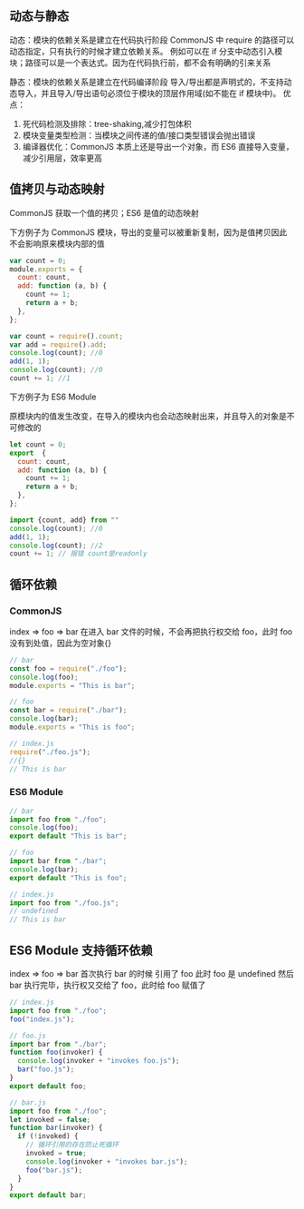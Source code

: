 <!-- @format -->

## 动态与静态

动态：模块的依赖关系是建立在代码执行阶段
CommonJS 中 require 的路径可以动态指定，只有执行的时候才建立依赖关系。
例如可以在 if 分支中动态引入模块；路径可以是一个表达式。因为在代码执行前，都不会有明确的引来关系

静态：模块的依赖关系是建立在代码编译阶段
导入/导出都是声明式的，不支持动态导入，并且导入/导出语句必须位于模块的顶层作用域(如不能在 if 模块中)。
优点：

1. 死代码检测及排除：tree-shaking,减少打包体积
2. 模块变量类型检测：当模块之间传递的值/接口类型错误会抛出错误
3. 编译器优化：CommonJS 本质上还是导出一个对象，而 ES6 直接导入变量，减少引用层，效率更高

## 值拷贝与动态映射

CommonJS 获取一个值的拷贝；ES6 是值的动态映射

下方例子为 CommonJS 模块，导出的变量可以被重新复制，因为是值拷贝因此不会影响原来模块内部的值

```javascript
var count = 0;
module.exports = {
  count: count,
  add: function (a, b) {
    count += 1;
    return a + b;
  },
};

var count = require().count;
var add = require().add;
console.log(count); //0
add(1, 1);
console.log(count); //0
count += 1; //1
```

下方例子为 ES6 Module

原模块内的值发生改变，在导入的模块内也会动态映射出来，并且导入的对象是不可修改的

```javascript
let count = 0;
export  {
  count: count,
  add: function (a, b) {
    count += 1;
    return a + b;
  },
};

import {count, add} from ""
console.log(count); //0
add(1, 1);
console.log(count); //2
count += 1; // 报错 count是readonly
```

## 循环依赖

### CommonJS

index => foo => bar
在进入 bar 文件的时候，不会再把执行权交给 foo，此时 foo 没有到处值，因此为空对象{}

```javascript
// bar
const foo = require("./foo");
console.log(foo);
module.exports = "This is bar";

// foo
const bar = require("./bar");
console.log(bar);
module.exports = "This is foo";

// index.js
require("./foo.js");
//{}
// This is bar
```

### ES6 Module

```javascript
// bar
import foo from "./foo";
console.log(foo);
export default "This is bar";

// foo
import bar from "./bar";
console.log(bar);
export default "This is foo";

// index.js
import foo from "./foo.js";
// undefined
// This is bar
```

## ES6 Module 支持循环依赖

index => foo => bar
首次执行 bar 的时候 引用了 foo 此时 foo 是 undefined 然后 bar 执行完毕，执行权又交给了 foo，此时给 foo 赋值了

```javascript
// index.js
import foo from "./foo";
foo("index.js");

// foo.js
import bar from "./bar";
function foo(invoker) {
  console.log(invoker + "invokes foo.js");
  bar("foo.js");
}
export default foo;

// bar.js
import foo from "./foo";
let invoked = false;
function bar(invoker) {
  if (!invoked) {
    // 循环引用的存在防止死循环
    invoked = true;
    console.log(invoker + "invokes bar.js");
    foo("bar.js");
  }
}
export default bar;
```
